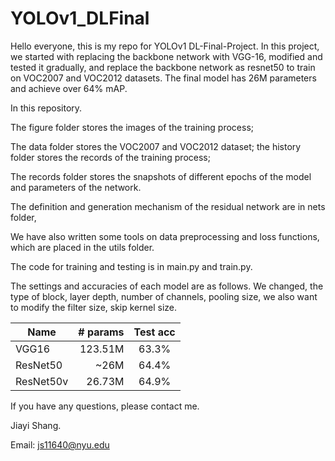 # YOLOv1_DLFinal

Hello everyone, this is my repo for YOLOv1 DL-Final-Project. In this project, we started with replacing the backbone network with VGG-16, modified and tested it gradually, and replace the backbone network as resnet50 to train on VOC2007 and VOC2012 datasets. The final model has 26M parameters and achieve over 64% mAP.

In this repository.

The figure folder stores the images of the training process; 

The data folder stores the VOC2007 and VOC2012 dataset; the history folder stores the records of the training process; 

The records folder stores the snapshots of different epochs of the model and parameters of the network. 

The definition and generation mechanism of the residual network are in nets folder, 

We have also written some tools on data preprocessing and loss functions, which are placed in the utils folder.

The code for training and testing is in main.py and train.py.


The settings and accuracies of each model are as follows. We changed, the type of block, layer depth, number of channels, pooling size, we also want to modify the filter size, skip kernel size.

| Name      | # params| Test acc |
|-----------|--------:|:-----------------:|
|VGG16      | 123.51M   | 63.3%|
|ResNet50   |  ~26M   | 64.4%|
|ResNet50v  |  26.73M   | 64.9%|


If you have any questions, please contact me.

Jiayi Shang.

Email: js11640@nyu.edu
